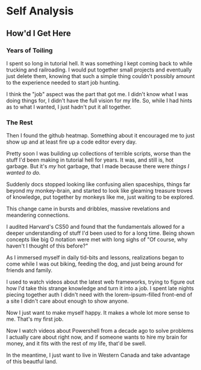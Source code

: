 # Self Analysis

## How'd I Get Here

### Years of Toiling

I spent so long in tutorial hell. It was something I kept coming back to while trucking and railroading. I would put together small projects and eventually just delete them, knowing that such a simple thing couldn't possibly amount to the experience needed to start job hunting. 

I think the "job" aspect was the part that got me. I didn't know what I was doing things for, I didn't have the full vision for my life. So, while I had hints as to what I wanted, I just hadn't put it all together. 

### The Rest 

Then I found the github heatmap. Something about it encouraged me to just show up and at least fire up a code editor every day. 

Pretty soon I was building up collections of terrible scripts, worse than the stuff I'd been making in tutorial hell for years. It was, and still is, hot garbage. But it's *my* hot garbage, that I made because there were *things I wanted to do.* 

Suddenly docs stopped looking like confusing alien spaceships, things far beyond my monkey-brain, and started to look like gleaming treasure troves of knowledge, put together by monkeys like me, just waiting to be explored. 

This change came in bursts and dribbles, massive revelations and meandering connections. 

I audited Harvard's CS50 and found that the fundamentals allowed for a deeper understanding of stuff I'd been used to for a long time. Being shown concepts like big O notation were met with long sighs of "Of course, why haven't I thought of this before?" 

As I immersed myself in daily tid-bits and lessons, realizations began to come while I was out biking, feeding the dog, and just being around for friends and family. 

I used to watch videos about the latest web frameworks, trying to figure out how I'd take this strange knowledge and turn it into a job. I spent late nights piecing together auth I didn't need with the lorem-ipsum-filled front-end of a site I didn't care about enough to show anyone. 

Now I just want to make myself happy. It makes a whole lot more sense to me. That's my first job. 

Now I watch videos about Powershell from a decade ago to solve problems I actually care about right now, and if someone wants to hire my brain for money, and it fits with the rest of my life, that'd be swell. 

In the meantime, I just want to live in Western Canada and take advantage of this beautful land.